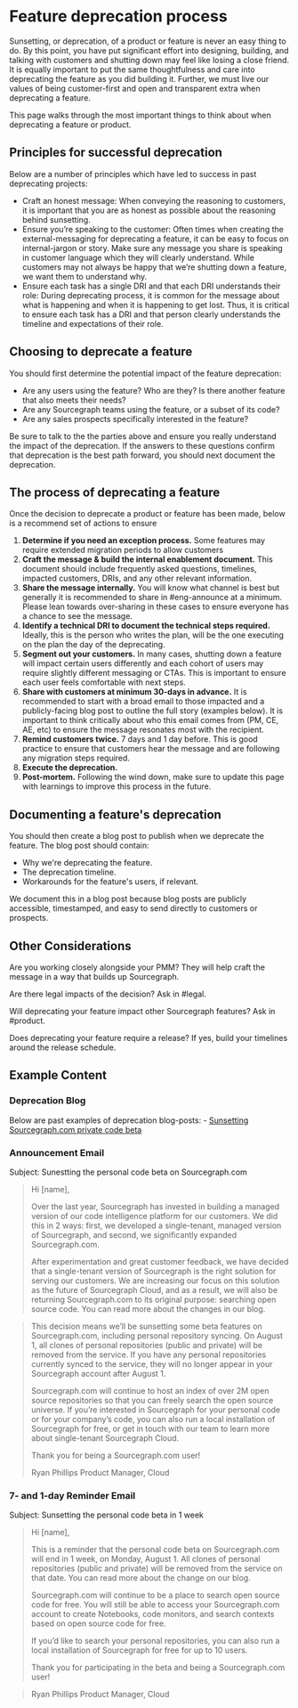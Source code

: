# Feature deprecation process

Sunsetting, or deprecation, of a product or feature is never an easy thing to do. By this point, you have put significant effort into designing, building, and talking with customers and shutting down may feel like losing a close friend. It is equally important to put the same thoughtfulness and care into deprecating the feature as you did building it. Further, we must live our values of being customer-first and open and transparent extra when deprecating a feature.

This page walks through the most important things to think about when deprecating a feature or product.

## Principles for successful deprecation

Below are a number of principles which have led to success in past deprecating projects:
- Craft an honest message: When conveying the reasoning to customers, it is important that you are as honest as possible about the reasoning behind sunsetting.
- Ensure you’re speaking to the customer: Often times when creating the external-messaging for deprecating a feature, it can be easy to focus on internal-jargon or story. Make sure any message you share is speaking in customer language which they will clearly understand. While customers may not always be happy that we’re shutting down a feature, we want them to understand why.
- Ensure each task has a single DRI and that each DRI understands their role: During deprecating process, it is common for the message about what is happening and when it is happening to get lost. Thus, it is critical to ensure each task has a DRI and that person clearly understands the timeline and expectations of their role.

## Choosing to deprecate a feature

You should first determine the potential impact of the feature deprecation:

- Are any users using the feature? Who are they? Is there another feature that also meets their needs?
- Are any Sourcegraph teams using the feature, or a subset of its code?
- Are any sales prospects specifically interested in the feature?

Be sure to talk to the the parties above and ensure you really understand the impact of the deprecation. If the answers to these questions confirm that deprecation is the best path forward, you should next document the deprecation.

## The process of deprecating a feature

Once the decision to deprecate a product or feature has been made, below is a recommend set of actions to ensure

1. **Determine if you need an exception process.** Some features may require extended migration periods to allow customers
2. **Craft the message & build the internal enablement document.** This document should include frequently asked questions, timelines, impacted customers, DRIs, and any other relevant information.
3. **Share the message internally.** You will know what channel is best but generally it is recommended to share in #eng-announce at a minimum. Please lean towards over-sharing in these cases to ensure everyone has a chance to see the message.
4. **Identify a technical DRI to document the technical steps required.** Ideally, this is the person who writes the plan, will be the one executing on the plan the day of the deprecating.
5. **Segment out your customers.** In many cases, shutting down a feature will impact certain users differently and each cohort of users may require slightly different messaging or CTAs. This is important to ensure each user feels comfortable with next steps.
6. **Share with customers at minimum 30-days in advance.** It is recommended to start with a broad email to those impacted and a publicly-facing blog post to outline the full story (examples below). It is important to think critically about who this email comes from (PM, CE, AE, etc) to ensure the message resonates most with the recipient.
7. **Remind customers twice.** 7 days and 1 day before. This is good practice to ensure that customers hear the message and are following any migration steps required.
8. **Execute the deprecation.**
9. **Post-mortem.** Following the wind down, make sure to update this page with learnings to improve this process in the future.

## Documenting a feature's deprecation

You should then create a blog post to publish when we deprecate the feature. The blog post should contain:

- Why we're deprecating the feature.
- The deprecation timeline.
- Workarounds for the feature's users, if relevant.

We document this in a blog post because blog posts are publicly accessible, timestamped, and easy to send directly to customers or prospects.

## Other Considerations

Are you working closely alongside your PMM? They will help craft the message in a way that builds up Sourcegraph.

Are there legal impacts of the decision? Ask in #legal.

Will deprecating your feature impact other Sourcegraph features? Ask in #product.

Does deprecating your feature require a release? If yes, build your timelines around the release schedule.

## Example Content

### Deprecation Blog

Below are past examples of deprecation blog-posts: - [Sunsetting Sourcegraph.com private code beta](https://about.sourcegraph.com/blog/single-tenant-cloud)

### Announcement Email

Subject: Sunestting the personal code beta on Sourcegraph.com

> Hi [name],
>
> Over the last year, Sourcegraph has invested in building a managed version of our code intelligence platform for our customers. We did this in 2 ways: first, we developed a single-tenant, managed version of Sourcegraph, and second, we significantly expanded Sourcegraph.com.
>
> After experimentation and great customer feedback, we have decided that a single-tenant version of Sourcegraph is the right solution for serving our customers. We are increasing our focus on this solution as the future of Sourcegraph Cloud, and as a result, we will also be returning Sourcegraph.com to its original purpose: searching open source code. You can read more about the changes in our blog.

> This decision means we’ll be sunsetting some beta features on Sourcegraph.com, including personal repository syncing. On August 1, all clones of personal repositories (public and private) will be removed from the service. If you have any personal repositories currently synced to the service, they will no longer appear in your Sourcegraph account after August 1.
>
> Sourcegraph.com will continue to host an index of over 2M open source repositories so that you can freely search the open source universe. If you’re interested in Sourcegraph for your personal code or for your company’s code, you can also run a local installation of Sourcegraph for free, or get in touch with our team to learn more about single-tenant Sourcegraph Cloud. 
>
> Thank you for being a Sourcegraph.com user!
>
> Ryan Phillips
> Product Manager, Cloud


### 7- and 1-day Reminder Email

Subject: Sunsetting the personal code beta in 1 week

> Hi [name],
>
> This is a reminder that the personal code beta on Sourcegraph.com will end in 1 week, on Monday, August 1. All clones of personal repositories (public and private) will be removed from the service on that date. You can read more about the change on our blog.
>
> Sourcegraph.com will continue to be a place to search open source code for free. You will still be able to access your Sourcegraph.com account to create Notebooks, code monitors, and search contexts based on open source code for free.
>
> If you’d like to search your personal repositories, you can also run a local installation of Sourcegraph for free for up to 10 users.
>
> Thank you for participating in the beta and being a Sourcegraph.com user!

> Ryan Phillips
> Product Manager, Cloud

